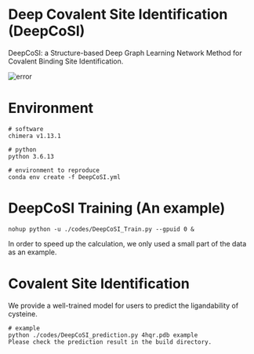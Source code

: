 # Deep Covalent Site Identification (DeepCoSI)
  DeepCoSI: a Structure-based Deep Graph Learning Network Method for Covalent Binding Site Identification.
  
![error](https://github.com/Brian-hongyan/DeepCoSI/edit/main/deepcosi.png)


# Environment
```
# software
chimera v1.13.1

# python
python 3.6.13

# environment to reproduce
conda env create -f DeepCoSI.yml
```


# DeepCoSI Training (An example)
```
nohup python -u ./codes/DeepCoSI_Train.py --gpuid 0 &
```
In order to speed up the calculation, we only used a small part of the data as an example.

# Covalent Site Identification 
We provide a well-trained model for users to predict the ligandability of cysteine.

```
# example
python ./codes/DeepCoSI_prediction.py 4hqr.pdb example
Please check the prediction result in the build directory.
```

